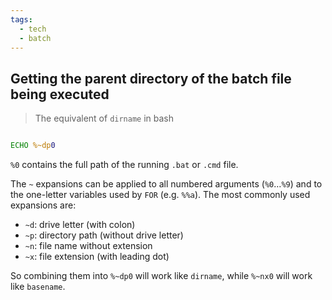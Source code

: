 ```yaml
---
tags:
  - tech
  - batch
---
```

## Getting the parent directory of the batch file being executed

> The equivalent of `dirname` in bash

```cmd

ECHO %~dp0

```

`%0` contains the full path of the running `.bat` or `.cmd` file.

The `~` expansions can be applied to all numbered arguments (`%0`…`%9`) and to the one-letter variables used by `FOR` (e.g. `%%a`). The most commonly used expansions are:

- `~d`: drive letter (with colon)
- `~p`: directory path (without drive letter)
- `~n`: file name without extension
- `~x`: file extension (with leading dot)
  
So combining them into `%~dp0` will work like `dirname`, while `%~nx0` will work like `basename`.